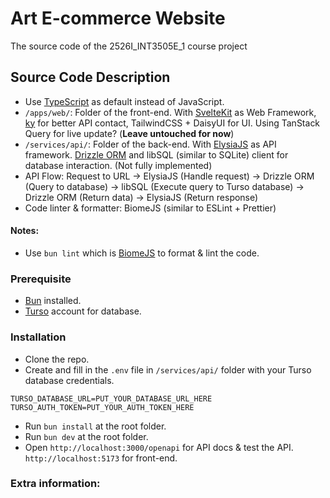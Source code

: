 # Art E-commerce Website

The source code of the 2526I_INT3505E_1 course project

## Source Code Description

- Use [TypeScript](https://www.typescriptlang.org/) as default instead of JavaScript.
- `/apps/web/`: Folder of the front-end. With [SvelteKit](https://svelte.dev/docs/kit/introduction) as Web Framework, [ky](github.com/sindresorhus/ky) for better API contact, TailwindCSS + DaisyUI for UI. Using TanStack Query for live update? (**Leave untouched for now**)
- `/services/api/`: Folder of the back-end. With [ElysiaJS](https://elysiajs.com/) as API framework. [Drizzle ORM](https://orm.drizzle.team/) and libSQL (similar to SQLite) client for database interaction. (Not fully implemented)
- API Flow: Request to URL -> ElysiaJS (Handle request) -> Drizzle ORM (Query to database) -> libSQL (Execute query to Turso database) -> Drizzle ORM (Return data) -> ElysiaJS (Return response)
- Code linter & formatter: BiomeJS (similar to ESLint + Prettier)

#### Notes:

- Use `bun lint` which is [BiomeJS](https://biomejs.dev/) to format & lint the code.

### Prerequisite

- [Bun](https://bun.com/) installed.
- [Turso](https://turso.tech/) account for database.

### Installation

- Clone the repo.
- Create and fill in the `.env` file in `/services/api/` folder with your Turso database credentials.

```
TURSO_DATABASE_URL=PUT_YOUR_DATABASE_URL_HERE
TURSO_AUTH_TOKEN=PUT_YOUR_AUTH_TOKEN_HERE
```

- Run `bun install` at the root folder.
- Run `bun dev` at the root folder.
- Open `http://localhost:3000/openapi` for API docs & test the API. `http://localhost:5173` for front-end.

### Extra information:
